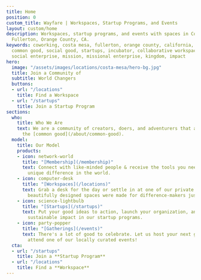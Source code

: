 ```yaml
---
title: Home
position: 0
custom_title: Wayfare | Workspaces, Startup Programs, and Events
layout: custom/home
description: Workspaces, startup programs, and events with spaces in Costa Mesa and
  Fullerton, Orange County, CA.
keywords: coworking, costa mesa, fullerton, orange county, california, social entrepreneurship,
  common good, social good, startups, incubator, collaborative workspace, co-working,
  social enterprise, mission, missional enterprise, kingdom, impact
hero:
  image: "/assets/images/locations/costa-mesa/hero-bg.jpg"
  title: Join a Community of
  subtitle: World Changers
  buttons:
  - url: "/locations"
    title: Find a Workspace
  - url: "/startups"
    title: Join a Startup Program
sections:
  who:
    title: Who We Are
    text: We are a community of creators, doers, and adventurers that aspire to advance
      the [common good](/about/common-good).
  model:
    title: Our Model
    products:
    - icon: network-world
      title: "[Membership](/membership)"
      text: Connect with like-minded people & receive the tools you need to make your
        unique difference in the world.
    - icon: computer-desk
      title: "[Workspaces](/locations)"
      text: Grab a desk for the day or settle in at one of our private offices. Our
        beautifully designed spaces were made for difference-makers just like you.
    - icon: science-lightbulb
      title: "[Startups](/startups)"
      text: Put your good ideas to action, launch your organization, and grow into
        sustainable impact in our startup programs.
    - icon: party-popper
      title: "[Gatherings](/events)"
      text: There's a lot of good to celebrate. Let us host your next gathering or
        attend one of our locally curated events!
  cta:
  - url: "/startups"
    title: Join a **Startup Program**
  - url: "/locations"
    title: Find a **Workspace**
---
```


